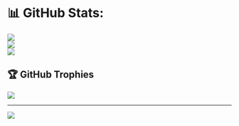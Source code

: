 # 📊 GitHub Stats:
![](https://github-readme-stats.vercel.app/api?username=sdcommits&theme=default&hide_border=false&include_all_commits=false&count_private=false)<br/>
![](https://github-readme-streak-stats.herokuapp.com/?user=sdcommits&theme=default&hide_border=false)<br/>
![](https://github-readme-stats.vercel.app/api/top-langs/?username=sdcommits&theme=default&hide_border=false&include_all_commits=false&count_private=false&layout=compact)

## 🏆 GitHub Trophies
![](https://github-profile-trophy.vercel.app/?username=sdcommits&theme=radical&no-frame=false&no-bg=true&margin-w=4)

---
[![](https://visitcount.itsvg.in/api?id=sdcommits&icon=6&color=0)](https://visitcount.itsvg.in)

<!-- Proudly created with GPRM ( https://gprm.itsvg.in ) -->

